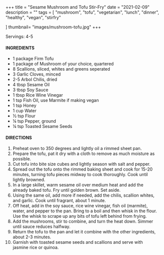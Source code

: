 +++
title = "Sesame Mushroom and Tofu Stir-Fry"
date = "2021-02-09"
description = ""
tags = [
    "mushroom",
    "tofu",
    "vegetarian",
    "lunch",
    "dinner",
    "healthy",
    "vegan",
    "stirfry"

]
thumbnail= "images/mushroom-tofu.jpg"
+++

Servings: 4-5<!--more-->

#### INGREDIENTS 

* 1 package Firm Tofu 
* 1 package of Mushroom of your choice, quartered 
* 8 Scallions, sliced, whites and greens seperated
* 3 Garlic Cloves, minced
* 2-5 Arbol Chilis, dried
* 4 tbsp Sesame Oil
* 3 tbsp Soy Sauce 
* 1 tbsp Rice Wine Vinegar 
* 1 tsp Fish Oil, use Marmite if making vegan  
* 1 tsp Honey 
* 1 cup Water 
* ½ tsp Flour 
* ¼ tsp Pepper, ground 
* ¼ tsp Toasted Sesame Seeds   

#### DIRECTIONS 

1. Preheat oven to 350 degrees and lightly oil a rimmed sheet pan. 
2. Prepare the tofu, pat it dry with a cloth to remove as much moisture as possible. 
3. Cut tofu into bite size cubes and lightly season with salt and pepper. 
4. Spread out the tofu onto the rimmed baking sheet and cook for 15-20 minutes, turning tofu pieces midway to cook thoroughly. Cook until lightly browned. 
5. In a large skillet, warm sesame oil over medium heat and add the already baked tofu. Fry until golden brown. Set aside. 
6. Using the same oil, add more if needed, add the chilis, scallion whites, and garlic. Cook until fragrant, about 1 minute. 
8. Off heat, add in the soy sauce, rice wine vinegar, fish oil (marmite), water, and pepper to the pan. Bring to a boil and then whisk in the flour. Use the whisk to scrape up any bits of tofu left behind from frying. 
9. Add the mushrooms, stir to combine, and turn the heat down. Simmer until sauce reduces halfway. 
10. Return the tofu to the pan and let it combine with the other ingredients, about 2-3 minutes.
11. Garnish with toasted sesame seeds and scallions and serve with jasmine rice or quinoa.  
